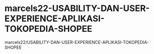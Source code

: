 # marcels22-USABILITY-DAN-USER-EXPERIENCE-APLIKASI-TOKOPEDIA-SHOPEE
marcels22/USABILITY-DAN-USER-EXPERIENCE-APLIKASI-TOKOPEDIA-SHOPEE
